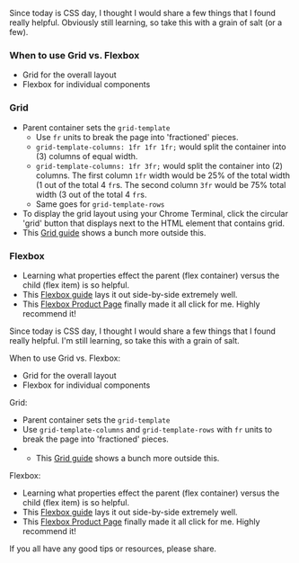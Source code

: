 Since today is CSS day, I thought I would share a few things that I found really helpful.  Obviously still learning, so take this with a grain of salt (or a few).  

### When to use Grid vs. Flexbox
- Grid for the overall layout
- Flexbox for individual components  

### Grid
- Parent container sets the `grid-template`
  - Use `fr` units to break the page into 'fractioned' pieces.  
  - `grid-template-columns: 1fr 1fr 1fr;` would split the container into (3) columns of equal width.
  - `grid-template-columns: 1fr 3fr;` would split the container into (2) columns.  The first column `1fr` width would be 25% of the total width (1 out of the total 4 `fr`s.  The second column `3fr` would be 75% total width (3 out of the total 4 `fr`s.
  - Same goes for `grid-template-rows`
- To display the grid layout using your Chrome Terminal, click the circular 'grid' button that displays next to the HTML element that contains grid.
- This [Grid guide](https://css-tricks.com/snippets/css/complete-guide-grid/) shows a bunch more outside this. 

### Flexbox
- Learning what properties effect the parent (flex container) versus the child (flex item) is so helpful.
- This [Flexbox guide](https://css-tricks.com/snippets/css/a-guide-to-flexbox/) lays it out side-by-side extremely well.
- This [Flexbox Product Page](https://css-tricks.com/designing-a-product-page-layout-with-flexbox/) finally made it all click for me.  Highly recommend it!



Since today is CSS day, I thought I would share a few things that I found really helpful. I'm still learning, so take this with a grain of salt.   

When to use Grid vs. Flexbox:
- Grid for the overall layout
- Flexbox for individual components  

Grid:
- Parent container sets the `grid-template`
- Use `grid-template-columns` and `grid-template-rows` with `fr` units to break the page into 'fractioned' pieces.  
- - This [Grid guide](https://css-tricks.com/snippets/css/complete-guide-grid/) shows a bunch more outside this.

Flexbox: 
- Learning what properties effect the parent (flex container) versus the child (flex item) is so helpful.
- This [Flexbox guide](https://css-tricks.com/snippets/css/a-guide-to-flexbox/) lays it out side-by-side extremely well.
- This [Flexbox Product Page](https://css-tricks.com/designing-a-product-page-layout-with-flexbox/) finally made it all click for me.  Highly recommend it!

If you all have any good tips or resources, please share.